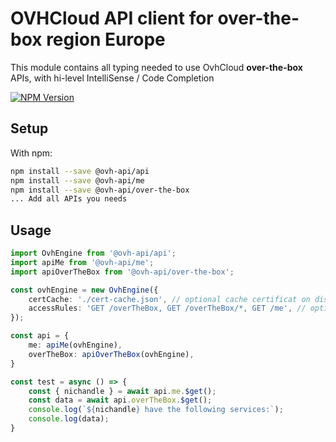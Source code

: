 # OVHCloud API client for **over-the-box** region Europe

This module contains all typing needed to use OvhCloud **over-the-box** APIs, with hi-level IntelliSense / Code Completion

[![NPM Version](https://img.shields.io/npm/v/@ovh-api/over-the-box.svg?style=flat)](https://www.npmjs.org/package/@ovh-api/over-the-box)

## Setup

With npm:

```bash
npm install --save @ovh-api/api
npm install --save @ovh-api/me
npm install --save @ovh-api/over-the-box
... Add all APIs you needs
```

## Usage

```typescript
import OvhEngine from '@ovh-api/api';
import apiMe from '@ovh-api/me';
import apiOverTheBox from '@ovh-api/over-the-box';

const ovhEngine = new OvhEngine({ 
    certCache: './cert-cache.json', // optional cache certificat on disk.
    accessRules: 'GET /overTheBox, GET /overTheBox/*, GET /me', // optional limit the requested privileges.
});

const api = {
    me: apiMe(ovhEngine),
    overTheBox: apiOverTheBox(ovhEngine),
}

const test = async () => {
    const { nichandle } = await api.me.$get();
    const data = await api.overTheBox.$get();
    console.log(`${nichandle} have the following services:`);
    console.log(data);
}
```
